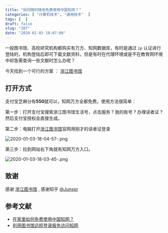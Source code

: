 ```yaml
---
title: "如何随时随地免费使用中国知网？"
categories: [ "计算机技术", "通用技术"  ]
tags: [  ]
draft: false
slug: "287"
date: "2020-01-03 18:07:00"
---
```


一般图书馆、高校研究机构都购买有万方、知网数据库，有时是通过 `ip` 认证进行登陆的，机构登陆后即可下载文献资料，但是有时在代理环境或是不在教育网环境中却急需查询一些文献时怎么办呢？

今天找到一个可行的方案 ： [浙江图书馆](https//www.zjlib.cn/)

## 打开方式

支付宝芝麻分有**550**就可以，知网万方全都免费。使用方法很简单：

第一步：打开支付宝搜索浙江图书馆生活号，点击服务 ? 我的账号 ? 办理读者证 ? 然后支付宝授权会直接生成。

第二步：电脑打开[浙江图书馆](https//www.zjlib.cn/)官网用刚才的读者证登录

![2020-01-03-18-04-57-.png](https://imagehost-cdn.frytea.com/images/2020/01/03/2020-01-03-18-04-57-.png)

第三步：拉到网站右下角就有知网万方入口。

![2020-01-03-18-03-45-.png](https://imagehost-cdn.frytea.com/images/2020/01/03/2020-01-03-18-03-45-.png)

## 致谢

感谢 [浙江图书馆](https//www.zjlib.cn/) , 感谢知乎 [@Junspr](https://www.zhihu.com/people/sprite-39/activities)

## 参考文献

 - [在家里如何免费使用中国知网？](https://www.zhihu.com/question/20188973)
 - [利用图书馆远程登录服务访问知网](https://www.xiaoyc.net/articles/free-access-to-cnki/)

